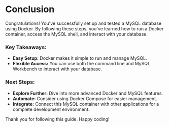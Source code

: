# Conclusion

Congratulations! You've successfully set up and tested a MySQL database using Docker. By following these steps, you've learned how to run a Docker container, access the MySQL shell, and interact with your database.

### Key Takeaways:
- **Easy Setup:** Docker makes it simple to run and manage MySQL.
- **Flexible Access:** You can use both the command line and MySQL Workbench to interact with your database.

### Next Steps:
- **Explore Further:** Dive into more advanced Docker and MySQL features.
- **Automate:** Consider using Docker Compose for easier management.
- **Integrate:** Connect this MySQL container with other applications for a complete development environment.

Thank you for following this guide. Happy coding!
